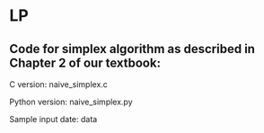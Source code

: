 # LP

## Code for simplex algorithm as described in Chapter 2 of our textbook:

C version: naive_simplex.c

Python version: naive_simplex.py

Sample input date: data
